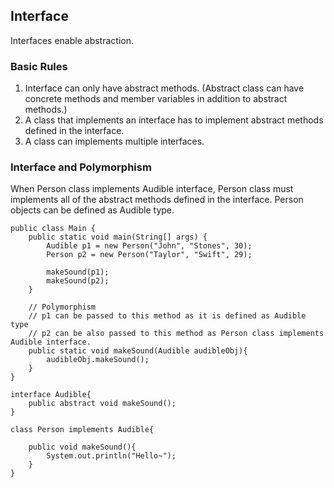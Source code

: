 ## Interface
Interfaces enable abstraction.  
    
### Basic Rules
1. Interface can only have abstract methods. (Abstract class can have concrete methods and member variables in addition to abstract methods.)
2. A class that implements an interface has to implement abstract methods defined in the interface.
3. A class can implements multiple interfaces.  
    
### Interface and Polymorphism
When Person class implements Audible interface, Person class must implements all of the abstract methods defined in the interface. Person objects can be defined as Audible type.
    
```
public class Main {
    public static void main(String[] args) {
        Audible p1 = new Person("John", "Stones", 30);
        Person p2 = new Person("Taylor", "Swift", 29);

        makeSound(p1);
        makeSound(p2);
    }

    // Polymorphism
    // p1 can be passed to this method as it is defined as Audible type
    // p2 can be also passed to this method as Person class implements Audible interface.
    public static void makeSound(Audible audibleObj){
        audibleObj.makeSound();
    }
}

interface Audible{
    public abstract void makeSound();
}

class Person implements Audible{

    public void makeSound(){
        System.out.println("Hello~");
    }
}

```
